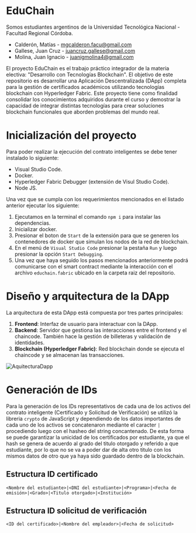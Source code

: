 # EduChain
Somos estudiantes argentinos de la Universidad Tecnológica Nacional - Facultad Regional Córdoba.

- Calderón, Matías - mgcalderon.facu@gmail.com
- Gallese, Juan Cruz - juancruz.gallese@gmail.com 
- Molina, Juan Ignacio - juanigmolina4@gmail.com
  
El proyecto EduChain es el trabajo práctico integrador de la materia electiva: "Desarrollo con Tecnologías Blockchain".
El objetivo de este repositorio es desarrollar una Aplicación Descentralizada (DApp) completa para la gestión de certificados académicos utilizando tecnologías blockchain con Hyperledger Fabric.
Este proyecto tiene como finalidad consolidar los conocimientos adquiridos durante el curso y demostrar la capacidad de integrar distintas tecnologías para crear soluciones blockchain funcionales que aborden problemas del mundo real.


# Inicialización del proyecto

Para poder realizar la ejecución del contrato inteligentes se debe tener instalado lo siguiente:

- Visual Studio Code.
- Docker.
- Hyperledger Fabric Debugger (extensión de Visul Studio Code).
- Node JS.

Una vez que se cumpla con los requerimientos mencionados en el listado anterior ejecutar los siguiente:

1. Ejecutamos en la terminal el comando `npm i` para instalar las dependencias.
2. Inicializar docker.
3. Presionar el boton de `Start` de la extensión para que se generen los contenedores de docker que simulan los nodos de la red de blockchain.
4. En el menú de `Visual Studio Code` presionar la pestaña `Run` y luego presionar la opción `Start Debugging`.
5. Una vez que haya seguido los pasos mencionados anteriormente podrá comunicarse con el smart contract mediante la interacción con el archivo `educhain.fabric` ubicado en la carpeta raiz del repositorio.

# Diseño y arquitectura de la DApp

La arquitectura de esta DApp está compuesta por tres partes principales:

1. **Frontend**: Interfaz de usuario para interactuar con la DApp.
2. **Backend**: Servidor que gestiona las interacciones entre el frontend y el chaincode. También hace la gestión de billeteras y validación de identidades.
3. **Blockchain (Hyperledger Fabric)**: Red blockchain donde se ejecuta el chaincode y se almacenan las transacciones.

![AquitecturaDapp](https://github.com/user-attachments/assets/d3ac1cb8-5679-4902-9890-684579d3290d)


# Generación de IDs

Para la generación de los IDs representativos de cada una de los activos del contrato inteligente (Certificado y Solicitud de Verificación) se utilizó la libreria `crypto` de JavaScript y dependiendo de los datos importantes de cada uno de los activos se concatenaron mediante el caracter `|` procediendo luego con el hasheo del string concantenado. De esta forma se puede garantizar la unicidad de los certificados por estudiante, ya que el hash se genera de acuerdo al grado del titulo otorgado y referido a que estudiante, por lo que no se va a poder dar de alta otro titulo con los mismos datos de otro que ya haya sido guardado dentro de la blockchain.

## Estructura ID certificado

`<Nombre del estudiante>|<DNI del estudiante>|<Programa>|<Fecha de emisión>|<Grado>|<Titulo otorgado>|<Institución>`

## Estructura ID solicitud de verificación

`<ID del certificado>|<Nombre del empleador>|<Fecha de solicitud>`
